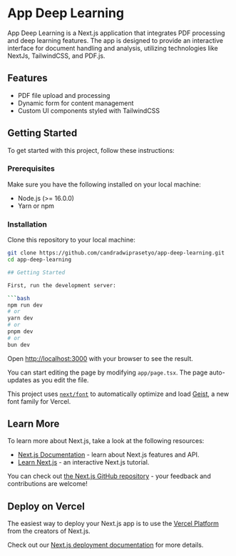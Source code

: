 # App Deep Learning

App Deep Learning is a Next.js application that integrates PDF processing and deep learning features. The app is designed to provide an interactive interface for document handling and analysis, utilizing technologies like NextJs, TailwindCSS, and PDF.js.

## Features

- PDF file upload and processing
- Dynamic form for content management
- Custom UI components styled with TailwindCSS

## Getting Started

To get started with this project, follow these instructions:

### Prerequisites

Make sure you have the following installed on your local machine:

- Node.js (>= 16.0.0)
- Yarn or npm

### Installation

Clone this repository to your local machine:

````bash
git clone https://github.com/candradwiprasetyo/app-deep-learning.git
cd app-deep-learning

## Getting Started

First, run the development server:

```bash
npm run dev
# or
yarn dev
# or
pnpm dev
# or
bun dev
````

Open [http://localhost:3000](http://localhost:3000) with your browser to see the result.

You can start editing the page by modifying `app/page.tsx`. The page auto-updates as you edit the file.

This project uses [`next/font`](https://nextjs.org/docs/app/building-your-application/optimizing/fonts) to automatically optimize and load [Geist](https://vercel.com/font), a new font family for Vercel.

## Learn More

To learn more about Next.js, take a look at the following resources:

- [Next.js Documentation](https://nextjs.org/docs) - learn about Next.js features and API.
- [Learn Next.js](https://nextjs.org/learn) - an interactive Next.js tutorial.

You can check out [the Next.js GitHub repository](https://github.com/vercel/next.js) - your feedback and contributions are welcome!

## Deploy on Vercel

The easiest way to deploy your Next.js app is to use the [Vercel Platform](https://vercel.com/new?utm_medium=default-template&filter=next.js&utm_source=create-next-app&utm_campaign=create-next-app-readme) from the creators of Next.js.

Check out our [Next.js deployment documentation](https://nextjs.org/docs/app/building-your-application/deploying) for more details.
